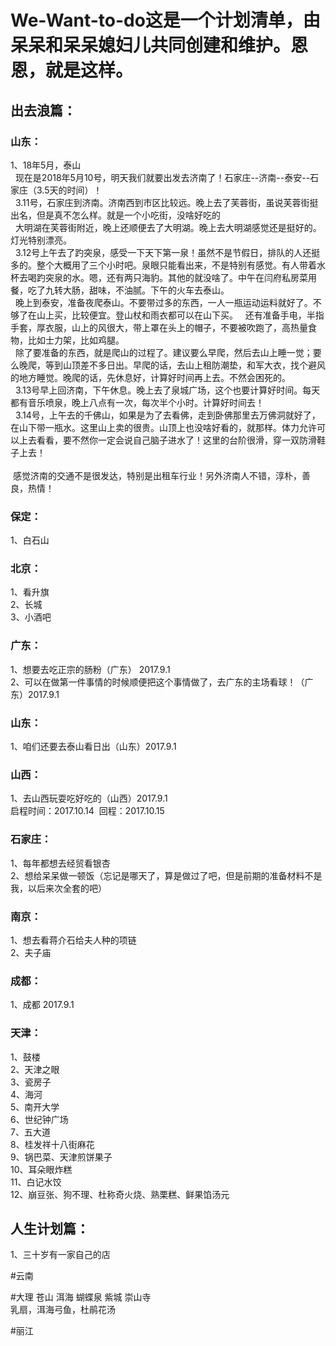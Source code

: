 # We-Want-to-do这是一个计划清单，由呆呆和呆呆媳妇儿共同创建和维护。恩恩，就是这样。
## 出去浪篇：<br>

### 山东：<br>
1、18年5月，泰山<br>
   现在是2018年5月10号，明天我们就要出发去济南了！石家庄--济南--泰安--石家庄（3.5天的时间）！<br>
   3.11号，石家庄到济南。济南西到市区比较远。晚上去了芙蓉街，虽说芙蓉街挺出名，但是真不怎么样。就是一个小吃街，没啥好吃的<br>
   大明湖在芙蓉街附近，晚上还顺便去了大明湖。晚上去大明湖感觉还是挺好的。灯光特别漂亮。<br>
   3.12号上午去了趵突泉，感受一下天下第一泉！虽然不是节假日，排队的人还挺多的。整个大概用了三个小时吧。泉眼只能看出来，不是特别有感觉。有人带着水杯去喝趵突泉的水。嗯，还有两只海豹。其他的就没啥了。中午在闫府私房菜用餐，吃了九转大肠，甜味，不油腻。下午的火车去泰山。<br>
   晚上到泰安，准备夜爬泰山。不要带过多的东西，一人一瓶运动运料就好了。不够了在山上买，比较便宜。登山杖和雨衣都可以在山下买。 
   还有准备手电，半指手套，厚衣服，山上的风很大，带上罩在头上的帽子，不要被吹跑了，高热量食物，比如士力架，比如鸡腿。<br>
   除了要准备的东西，就是爬山的过程了。建议要么早爬，然后去山上睡一觉；要么晚爬，等到山顶差不多日出。早爬的话，去山上租防潮垫，和军大衣，找个避风的地方睡觉。晚爬的话，先休息好，计算好时间再上去。不然会困死的。 <br>
   3.13号早上回济南，下午休息。晚上去了泉城广场，这个也要计算好时间。每天都有音乐喷泉，晚上八点有一次，每次半个小时。计算好时间去！<br>
   3.14号，上午去的千佛山，如果是为了去看佛，走到卧佛那里去万佛洞就好了，在山下带一瓶水。这里山上卖的很贵。山顶上也没啥好看的，就那样。体力允许可以上去看看，要不然你一定会说自己脑子进水了！这里的台阶很滑，穿一双防滑鞋子上去！<br><br>
  感觉济南的交通不是很发达，特别是出租车行业！另外济南人不错，淳朴，善良，热情！<br>
### 保定：<br>
1、白石山<br>
### 北京：<br>
1、看升旗<br>
2、长城<br>
3、小酒吧<br>
### 广东：<br>
1、想要去吃正宗的肠粉（广东） 2017.9.1<br>
2、可以在做第一件事情的时候顺便把这个事情做了，去广东的主场看球！（广东）2017.9.1<br>
### 山东：<br>
1、咱们还要去泰山看日出（山东）2017.9.1<br>
### 山西：<br>
1、去山西玩耍吃好吃的（山西）2017.9.1<br>
 启程时间：2017.10.14  回程：2017.10.15<br>
### 石家庄：<br>
1、每年都想去经贸看银杏<br>
2、想给呆呆做一顿饭（忘记是哪天了，算是做过了吧，但是前期的准备材料不是我，以后来次全套的吧）<br>
### 南京：<br>
1、想去看蒋介石给夫人种的项链<br>
2、夫子庙<br>
### 成都：<br>
1、成都    2017.9.1<br>
### 天津：<br>
1、鼓楼    <br>
2、天津之眼    <br>
3、瓷房子    <br>
4、海河    <br>
5、南开大学    <br>
6、世纪钟广场    <br>
7、五大道    <br>
8、桂发祥十八街麻花<br>
9、锅巴菜、天津煎饼果子<br>
10、耳朵眼炸糕<br>
11、白记水饺<br>
12、崩豆张、狗不理、杜称奇火烧、熟栗糕、鲜果馅汤元

## 人生计划篇：<br>
1、三十岁有一家自己的店<br>



#云南<br>

#大理  苍山  洱海  蝴蝶泉  紫城 崇山寺<br/>
乳扇，洱海弓鱼，杜鹃花汤<br>

#丽江 
